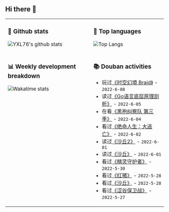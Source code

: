 ## Hi there 👋

<table>
<tr>
<td valign="top" width="54%">

### 🔭 Github stats

![YXL76's github stats](https://github-readme-stats.yxl76.vercel.app/api?username=YXL76&count_private=true&show_icons=true&include_all_commits=true&theme=prussian&line_height=28&disable_animations=true)

</td>

<td valign="top" width="46%">

### 🌱 Top languages

![Top Langs](https://github-readme-stats.yxl76.vercel.app/api/top-langs/?username=YXL76&layout=compact&theme=prussian&langs_count=8&hide=HTML,CSS,SCSS,Tex)

</td>
</tr>
<tr>
<td valign="top" width="54%">

### 📊 Weekly development breakdown

![Wakatime stats](https://github-readme-stats.yxl76.vercel.app/api/wakatime?username=YXL76&layout=compact&theme=prussian)

</td>
<td valign="top" width="46%">

### 📚 Douban activities

- 玩过[《时空幻境 Braid》](http://www.douban.com/game/10739949/) - `2022-6-08`
- 读过[《Go语言底层原理剖析》](https://book.douban.com/subject/35556889/) - `2022-6-05`
- 在看[《黑袍纠察队 第三季》](http://movie.douban.com/subject/35154050/) - `2022-6-04`
- 看过[《绝命人生：大逃亡》](http://movie.douban.com/subject/35745565/) - `2022-6-02`
- 读过[《沙丘2》](https://book.douban.com/subject/27098887/) - `2022-6-01`
- 读过[《沙丘》](https://book.douban.com/subject/26836970/) - `2022-6-01`
- 看过[《精灵守护者》](http://movie.douban.com/subject/2076924/) - `2022-5-30`
- 看过[《红猪》](http://movie.douban.com/subject/1291838/) - `2022-5-28`
- 看过[《沙丘》](http://movie.douban.com/subject/3001114/) - `2022-5-28`
- 看过[《涩谷保卫战》](http://movie.douban.com/subject/30163816/) - `2022-5-27`

</td>
</tr>
</table>

<!--
**YXL76/YXL76** is a ✨ _special_ ✨ repository because its `README.md` (this file) appears on your GitHub profile.

Here are some ideas to get you started:

- 🔭 I’m currently working on ...
- 🌱 I’m currently learning ...
- 👯 I’m looking to collaborate on ...
- 🤔 I’m looking for help with ...
- 💬 Ask me about ...
- 📫 How to reach me: ...
- 😄 Pronouns: ...
- ⚡ Fun fact: ...
-->
